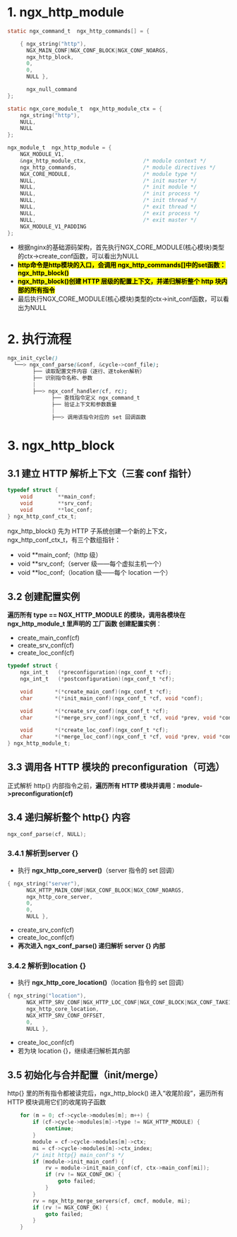 # 1. ngx_http_module

```c
static ngx_command_t  ngx_http_commands[] = {

    { ngx_string("http"),
      NGX_MAIN_CONF|NGX_CONF_BLOCK|NGX_CONF_NOARGS,
      ngx_http_block,
      0,
      0,
      NULL },

      ngx_null_command
};
```


```c
static ngx_core_module_t  ngx_http_module_ctx = {
    ngx_string("http"),
    NULL,
    NULL
};
```

```c
ngx_module_t  ngx_http_module = {
    NGX_MODULE_V1,
    &ngx_http_module_ctx,                  /* module context */
    ngx_http_commands,                     /* module directives */
    NGX_CORE_MODULE,                       /* module type */
    NULL,                                  /* init master */
    NULL,                                  /* init module */
    NULL,                                  /* init process */
    NULL,                                  /* init thread */
    NULL,                                  /* exit thread */
    NULL,                                  /* exit process */
    NULL,                                  /* exit master */
    NGX_MODULE_V1_PADDING
};
```

- 根据nginx的基础源码架构，首先执行NGX_CORE_MODULE(核心模块)类型的ctx->create_conf函数，可以看出为NULL
- <mark>**http命令是http模块的入口，会调用 ngx_http_commands[]中的set函数：ngx_http_block()** </mark>
- <mark>**ngx_http_block()创建 HTTP 层级的配置上下文，并递归解析整个 http 块内部的所有指令** </mark>
- 最后执行NGX_CORE_MODULE(核心模块)类型的ctx->init_conf函数，可以看出为NULL


# 2. 执行流程
```css
ngx_init_cycle()
  └──> ngx_conf_parse(&conf, &cycle->conf_file);
        ├── 读取配置文件内容（逐行、逐token解析）
        ├── 识别指令名称、参数
        |
        ├──> ngx_conf_handler(cf, rc);
              ├── 查找指令定义 ngx_command_t
              ├── 验证上下文和参数数量
              |
              ├──> 调用该指令对应的 set 回调函数 
```

# 3. ngx_http_block
## 3.1 建立 HTTP 解析上下文（三套 conf 指针）

```c
typedef struct {
    void        **main_conf;
    void        **srv_conf;
    void        **loc_conf;
} ngx_http_conf_ctx_t;
```
ngx_http_block() 先为 HTTP 子系统创建一个新的上下文，ngx_http_conf_ctx_t，有三个数组指针：
- void **main_conf;（http 级）
- void **srv_conf;（server 级——每个虚拟主机一个）
- void **loc_conf;（location 级——每个 location 一个）

## 3.2 创建配置实例
**遍历所有 type == NGX_HTTP_MODULE 的模块，调用各模块在 ngx_http_module_t 里声明的 工厂函数 创建配置实例**：
- create_main_conf(cf)
- create_srv_conf(cf)
- create_loc_conf(cf)

```c
typedef struct {
    ngx_int_t   (*preconfiguration)(ngx_conf_t *cf);
    ngx_int_t   (*postconfiguration)(ngx_conf_t *cf);

    void       *(*create_main_conf)(ngx_conf_t *cf);
    char       *(*init_main_conf)(ngx_conf_t *cf, void *conf);

    void       *(*create_srv_conf)(ngx_conf_t *cf);
    char       *(*merge_srv_conf)(ngx_conf_t *cf, void *prev, void *conf);

    void       *(*create_loc_conf)(ngx_conf_t *cf);
    char       *(*merge_loc_conf)(ngx_conf_t *cf, void *prev, void *conf);
} ngx_http_module_t;
```

## 3.3 调用各 HTTP 模块的 preconfiguration（可选）
正式解析 http{} 内部指令之前，**遍历所有 HTTP 模块并调用：module->preconfiguration(cf)**

## 3.4 递归解析整个 http{} 内容
```c
ngx_conf_parse(cf, NULL);
```
### 3.4.1 解析到server {}
- 执行 **ngx_http_core_server()**（server 指令的 set 回调）
```c
{ ngx_string("server"),
      NGX_HTTP_MAIN_CONF|NGX_CONF_BLOCK|NGX_CONF_NOARGS,
      ngx_http_core_server,
      0,
      0,
      NULL },
```
- create_srv_conf(cf)
- create_loc_conf(cf)
- **再次进入 ngx_conf_parse() 递归解析 server {} 内部**

### 3.4.2 解析到location {}
- 执行 **ngx_http_core_location()**（location 指令的 set 回调）
```c
{ ngx_string("location"),
      NGX_HTTP_SRV_CONF|NGX_HTTP_LOC_CONF|NGX_CONF_BLOCK|NGX_CONF_TAKE12,
      ngx_http_core_location,
      NGX_HTTP_SRV_CONF_OFFSET,
      0,
      NULL },
```
- create_loc_conf(cf)
- 若为块 location {}，继续递归解析其内部 

## 3.5 初始化与合并配置（init/merge）

http{} 里的所有指令都被读完后，ngx_http_block() 进入“收尾阶段”，遍历所有 HTTP 模块调用它们的收尾钩子函数
```c
    for (m = 0; cf->cycle->modules[m]; m++) {
        if (cf->cycle->modules[m]->type != NGX_HTTP_MODULE) {
            continue;
        }
        module = cf->cycle->modules[m]->ctx;
        mi = cf->cycle->modules[m]->ctx_index;
        /* init http{} main_conf's */
        if (module->init_main_conf) {
            rv = module->init_main_conf(cf, ctx->main_conf[mi]);
            if (rv != NGX_CONF_OK) {
                goto failed;
            }
        }
        rv = ngx_http_merge_servers(cf, cmcf, module, mi);
        if (rv != NGX_CONF_OK) {
            goto failed;
        }
    }
```
